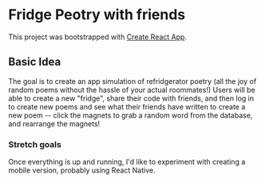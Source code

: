# Fridge Peotry with friends

This project was bootstrapped with [Create React App](https://github.com/facebook/create-react-app).

## Basic Idea

The goal is to create an app simulation of refridgerator poetry (all the joy of random poems without the hassle of your actual roommates!) 
Users will be able to create a new "fridge", share their code with friends, and then log in to create new poems and see what their friends have written 
to create a new poem -- click the magnets to grab a random word from the database, and rearrange the magnets! 


### Stretch goals 

Once everything is up and running, I'd like to experiment with creating a mobile version, probably using React Native. 






